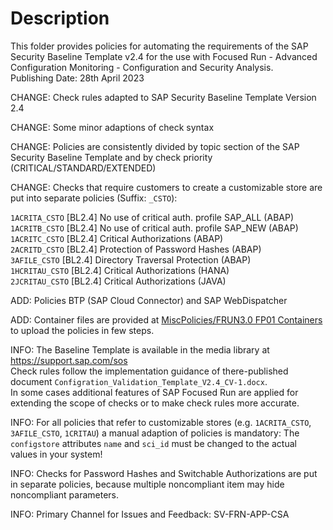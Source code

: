 # Description

This folder provides policies for automating the requirements of the SAP Security Baseline Template v2.4 for the use with Focused Run - Advanced Configuration Monitoring - Configuration and Security Analysis.  
Publishing Date: 28th April 2023

CHANGE: Check rules adapted to SAP Security Baseline Template Version 2.4

CHANGE: Some minor adaptions of check syntax

CHANGE: Policies are consistently divided by topic section of the SAP Security Baseline Template and by check priority (CRITICAL/STANDARD/EXTENDED)

CHANGE: Checks that require customers to create a customizable store are put into separate policies (Suffix: `_CSTO`):

`1ACRITA_CSTO`  [BL2.4] No use of critical auth. profile SAP_ALL (ABAP)  
`1ACRITB_CSTO`  [BL2.4] No use of critical auth. profile SAP_NEW (ABAP)  
`1ACRITC_CSTO`  [BL2.4] Critical Authorizations (ABAP)  
`2ACRITD_CSTO`	[BL2.4] Protection of Password Hashes (ABAP)  
`3AFILE_CSTO`	[BL2.4] Directory Traversal Protection (ABAP)  
`1HCRITAU_CSTO`	[BL2.4] Critical Authorizations (HANA)  
`2JCRITAU_CSTO`	[BL2.4] Critical Authorizations (JAVA)  

ADD: Policies BTP (SAP Cloud Connector) and SAP WebDispatcher

ADD: Container files are provided at [MiscPolicies/FRUN3.0 FP01 Containers](frun-csa-policies-best-practices/tree/main/MiscPolicies/FRUN3.0%20FP01%20Containers) to upload the policies in few steps.

INFO: The Baseline Template is available in the media library at https://support.sap.com/sos  
Check rules follow the implementation guidance of there-published document `Configration_Validation_Template_V2.4_CV-1.docx`.  
In some cases additional features of SAP Focused Run are applied for extending the scope of checks or to make check rules more accurate.

INFO: For all policies that refer to customizable stores (e.g. `1ACRITA_CSTO`, `3AFILE_CSTO`, `1CRITAU`) a manual adaption of policies is mandatory: The `configstore` attributes `name` and `sci_id` must be changed to the actual values in your system!

INFO: Checks for Password Hashes and Switchable Authorizations are put in separate policies, because multiple noncompliant item may hide noncompliant parameters.

INFO: Primary Channel for Issues and Feedback: SV-FRN-APP-CSA
